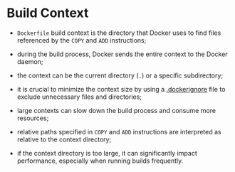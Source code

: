 # Build Context

- `Dockerfile` build context is the directory that Docker uses to find files referenced by the `COPY` and `ADD` instructions;
- during the build process, Docker sends the entire context to the Docker daemon;
- the context can be the current directory (`.`) or a specific subdirectory;


- it is crucial to minimize the context size by using a [.dockerignore](../dockerignore-file/example/example.md) file to exclude unnecessary files and directories;
- large contexts can slow down the build process and consume more resources;
- relative paths specified in `COPY` and `ADD` instructions are interpreted as relative to the context directory;
 

- if the context directory is too large, it can significantly impact performance, especially when running builds frequently.
